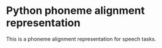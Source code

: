 # Python phoneme alignment representation

This is a phoneme alignment representation for speech tasks.
